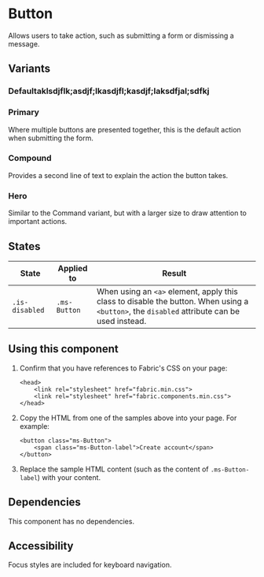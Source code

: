 # Button
Allows users to take action, such as submitting a form or dismissing a message.

## Variants

### Defaultaklsdjflk;asdjf;lkasdjfl;kasdjf;laksdfjal;sdfkj
<!---
{{> Button props=context.ButtonExampleModel}}
{{ButtonExampleModel}}
-->
### Primary
Where multiple buttons are presented together, this is the default action when submitting the form.

<!---
{{> Button props=ButtonExamplePrimaryModel}}
-->

### Compound
Provides a second line of text to explain the action the button takes.

<!---
{{> Button props=ButtonExampleCompoundModel}}
-->

### Hero
Similar to the Command variant, but with a larger size to draw attention to important actions.

<!---
{{> Button props=ButtonExampleHeroModel}}
-->

## States

State | Applied to | Result
 --- | --- | ---
`.is-disabled` | `.ms-Button` | When using an `<a>` element, apply this class to disable the button. When using a `<button>`, the `disabled` attribute can be used instead.

## Using this component
1. Confirm that you have references to Fabric's CSS on your page:
    ```
    <head>
        <link rel="stylesheet" href="fabric.min.css">
        <link rel="stylesheet" href="fabric.components.min.css">
    </head>
    ```
2. Copy the HTML from one of the samples above into your page. For example:
    ```
    <button class="ms-Button">
        <span class="ms-Button-label">Create account</span>
    </button>
    ```
3. Replace the sample HTML content (such as the content of `.ms-Button-label`) with your content.

## Dependencies
This component has no dependencies.

## Accessibility
Focus styles are included for keyboard navigation.
